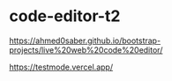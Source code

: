 # code-editor-t2
https://ahmed0saber.github.io/bootstrap-projects/live%20web%20code%20editor/

https://testmode.vercel.app/
